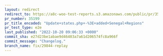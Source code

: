 ```yaml
---
layout: redirect
redirect_to: https://a8c-woo-test-reports.s3.amazonaws.com/public/pr/35199/e2e/index.html
pr_number: 35199
pr_title_encoded: "Update+states.php+-%3E+added+Senegal+Regions"
pr_test_type: e2e
last_published: "2022-10-20 09:06:33 +0000"
commit_sha: e27d23be1abae9d46403a7a61d206574fc8a966f
commit_message: "Changelog."
branch_name: fix/29844-replay
---
```

